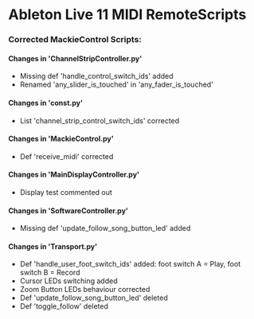 # Ableton Live 11 MIDI RemoteScripts

### Corrected MackieControl Scripts:

#### Changes in 'ChannelStripController.py'

* Missing def 'handle_control_switch_ids' added
* Renamed 'any_slider_is_touched' in 'any_fader_is_touched'

#### Changes in 'const.py'

* List 'channel_strip_control_switch_ids' corrected

#### Changes in 'MackieControl.py'

* Def 'receive_midi' corrected

#### Changes in 'MainDisplayController.py'

* Display test commented out

#### Changes in 'SoftwareController.py'

* Missing def 'update_follow_song_button_led' added

#### Changes in 'Transport.py'

* Def 'handle_user_foot_switch_ids' added: foot switch A = Play, foot switch B = Record
* Cursor LEDs switching added
* Zoom Button LEDs behaviour corrected
* Def 'update_follow_song_button_led' deleted
* Def 'toggle_follow' deleted
